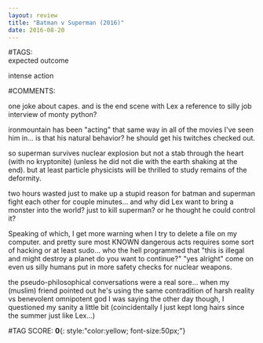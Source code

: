 ```yaml
---  
layout: review  
title: "Batman v Superman (2016)"  
date: 2016-08-20  
---  
```

  
#TAGS:  
expected outcome  
  
intense action  
  
#COMMENTS:  
  
one joke about capes. and is the end scene with Lex a reference to silly job interview of monty python?  
  
ironmountain has been "acting" that same way in all of the movies I've seen him in... is that his natural behavior? he should get his twitches checked out.  
  
so superman survives nuclear explosion but not a stab through the heart (with no kryptonite) (unless he did not die with the earth shaking at the end). but at least particle physicists will be thrilled to study remains of the deformity.  
  
two hours wasted just to make up a stupid reason for batman and superman fight each other for couple minutes... and why did Lex want to bring a monster into the world? just to kill superman? or he thought he could control it?  
  
Speaking of which, I get more warning when I try to delete a file on my computer. and pretty sure most KNOWN dangerous acts requires some sort of hacking or at least sudo... who the hell programmed that "this is illegal and might destroy a planet do you want to continue?" "yes alright" come on even us silly humans put in more safety checks for nuclear weapons.  
  
the pseudo-philosophical conversations were a real sore... when my (muslim) friend pointed out he's using the same contradition of harsh reality vs benevolent omnipotent god I was saying the other day though, I questioned my sanity a little bit (coincidentally I just kept long hairs since the summer just like Lex...)  
  
  
  
  
  
#TAG SCORE: **0**{: style:"color:yellow; font-size:50px;"}  
